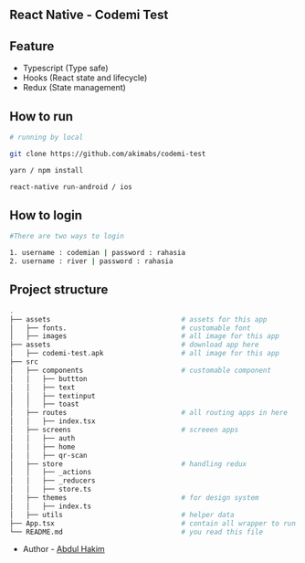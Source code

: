 ## React Native - Codemi Test

## Feature

- Typescript (Type safe)
- Hooks (React state and lifecycle)
- Redux (State management)

## How to run

```bash
# running by local

git clone https://github.com/akimabs/codemi-test

yarn / npm install

react-native run-android / ios
```

## How to login

```bash
#There are two ways to login

1. username : codemian | password : rahasia
2. username : river | password : rahasia
```

## Project structure

```bash
.
├── assets                                # assets for this app
│   ├── fonts.                            # customable font
│   ├── images                            # all image for this app
├── assets                                # download app here
│   ├── codemi-test.apk                   # all image for this app
├── src
│   ├── components                        # customable component
│   │   ├── buttton
│   │   ├── text
│   │   ├── textinput
│   │   ├── toast
│   ├── routes                            # all routing apps in here
│   │   ├── index.tsx
│   ├── screens                           # screeen apps
│   │   ├── auth
│   │   ├── home
│   │   ├── qr-scan
│   ├── store                             # handling redux
│   │   ├── _actions
│   │   ├── _reducers
│   │   ├── store.ts
│   ├── themes                            # for design system
│   │   ├── index.ts
│   ├── utils                             # helper data
├── App.tsx                               # contain all wrapper to run project
└── README.md                             # you read this file
```

- Author - [Abdul Hakim](https://linkedin.com/in/ahakimdul/)
